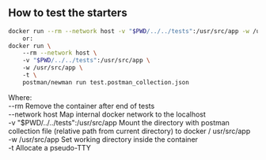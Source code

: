 ## How to test the starters
```bash
docker run --rm --network host -v "$PWD/../../tests":/usr/src/app -w /usr/src/app -t postman/newman run test.postman_collection.json  
    or:  
docker run \  
	--rm --network host \  
	-v "$PWD/../../tests":/usr/src/app \  
	-w /usr/src/app \  
	-t \  
	postman/newman run test.postman_collection.json  
```

Where:  
--rm 					            Remove the container after end of tests  
--network host				        Map internal docker network to the localhost  
-v "$PWD/../../tests":/usr/src/app	Mount the directory with postman collection file (relative path from current directory) to docker / usr/src/app  
-w /usr/src/app				        Set working directory inside the container  
-t 					                Allocate a pseudo-TTY  
